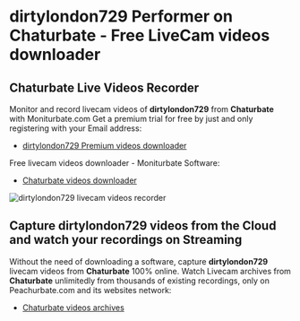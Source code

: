 # dirtylondon729 Performer on Chaturbate - Free LiveCam videos downloader

## Chaturbate Live Videos Recorder

Monitor and record livecam videos of **dirtylondon729** from **Chaturbate** with Moniturbate.com
Get a premium trial for free by just and only registering with your Email address:
* [dirtylondon729 Premium videos downloader](https://moniturbate.com/request-demo-licence-key.html)

Free livecam videos downloader - Moniturbate Software:
* [Chaturbate videos downloader](https://moniturbate.com/moniturbate-download-software.html)

![dirtylondon729 livecam videos recorder](https://peachurnet.com/templates/moniturbate-software.png)


## Capture dirtylondon729 videos from the Cloud and watch your recordings on Streaming

Without the need of downloading a software, capture **dirtylondon729** livecam videos from **Chaturbate** 100% online.
Watch Livecam archives from **Chaturbate** unlimitedly from thousands of existing recordings, only on Peachurbate.com and its websites network:
* [Chaturbate videos archives](https://peachurnet.com/)